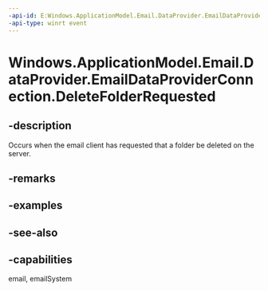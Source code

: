 ```yaml
---
-api-id: E:Windows.ApplicationModel.Email.DataProvider.EmailDataProviderConnection.DeleteFolderRequested
-api-type: winrt event
---
```


<!-- Event syntax
public event Windows.Foundation.TypedEventHandler DeleteFolderRequested<Windows.ApplicationModel.Email.DataProvider.EmailDataProviderConnection,  Windows.ApplicationModel.Email.DataProvider.EmailMailboxDeleteFolderRequestEventArgs>
-->

# Windows.ApplicationModel.Email.DataProvider.EmailDataProviderConnection.DeleteFolderRequested

## -description
Occurs when the email client has requested that a folder be deleted on the server.

## -remarks

## -examples

## -see-also

## -capabilities
email, emailSystem
